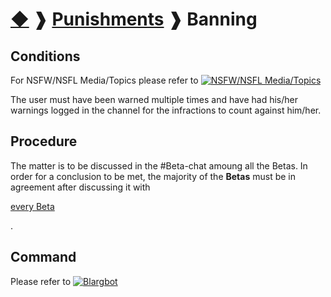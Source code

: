# [◆](/../../) ❱ [Punishments](/Punishments) ❱ Banning

## Conditions

For NSFW/NSFL Media/Topics please refer to [![NSFW/NSFL Media/Topics](https://img.shields.io/badge/Transfer_Rank-informational?logo=lastpass)](/Infractions/NsfwNsflMedia.md)

The user must have been warned multiple times and have had his/her warnings logged in the channel for the infractions to count against him/her.

## Procedure

The matter is to be discussed in the #Beta-chat amoung all the Betas. In order for a conclusion to be met, the majority of the **Betas** must be in agreement after discussing it with

<ins>every Beta</ins>

.

## Command

Please refer to [![Blargbot](https://img.shields.io/badge/Blargbot-informational)](/Bots/Blargbot.md)

<!-- TAGS --> <!-- ban banning NSFW NSFL -->
